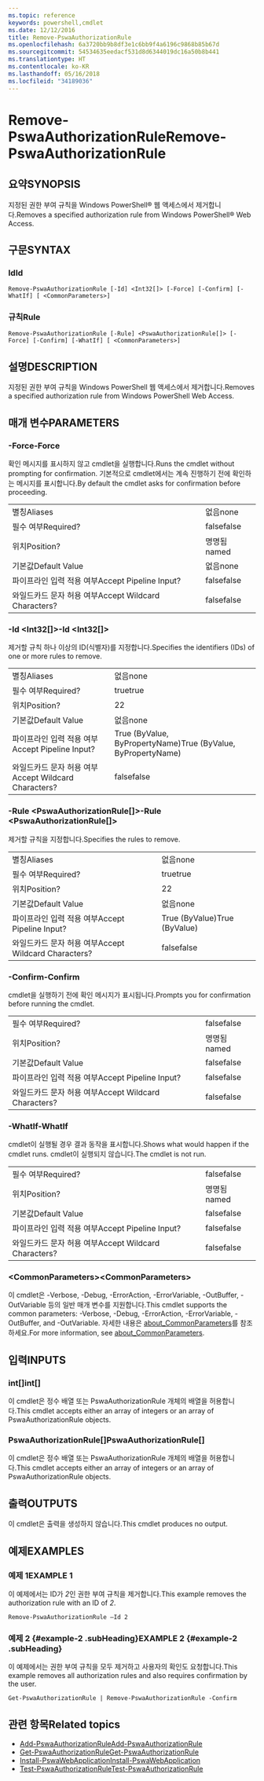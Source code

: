 ```yaml
---
ms.topic: reference
keywords: powershell,cmdlet
ms.date: 12/12/2016
title: Remove-PswaAuthorizationRule
ms.openlocfilehash: 6a3720bb9b8df3e1c6bb9f4a6196c9868b85b67d
ms.sourcegitcommit: 54534635eedacf531d8d6344019dc16a50b8b441
ms.translationtype: HT
ms.contentlocale: ko-KR
ms.lasthandoff: 05/16/2018
ms.locfileid: "34189036"
---
```

# <a name="remove-pswaauthorizationrule"></a><span data-ttu-id="937d1-103">Remove-PswaAuthorizationRule</span><span class="sxs-lookup"><span data-stu-id="937d1-103">Remove-PswaAuthorizationRule</span></span>

## <a name="synopsis"></a><span data-ttu-id="937d1-104">요약</span><span class="sxs-lookup"><span data-stu-id="937d1-104">SYNOPSIS</span></span>

<span data-ttu-id="937d1-105">지정된 권한 부여 규칙을 Windows PowerShell® 웹 액세스에서 제거합니다.</span><span class="sxs-lookup"><span data-stu-id="937d1-105">Removes a specified authorization rule from Windows PowerShell® Web Access.</span></span>

## <a name="syntax"></a><span data-ttu-id="937d1-106">구문</span><span class="sxs-lookup"><span data-stu-id="937d1-106">SYNTAX</span></span>

### <a name="id"></a><span data-ttu-id="937d1-107">Id</span><span class="sxs-lookup"><span data-stu-id="937d1-107">Id</span></span>
```
Remove-PswaAuthorizationRule [-Id] <Int32[]> [-Force] [-Confirm] [-WhatIf] [ <CommonParameters>]
```

### <a name="rule"></a><span data-ttu-id="937d1-108">규칙</span><span class="sxs-lookup"><span data-stu-id="937d1-108">Rule</span></span>
```
Remove-PswaAuthorizationRule [-Rule] <PswaAuthorizationRule[]> [-Force] [-Confirm] [-WhatIf] [ <CommonParameters>]
```

## <a name="description"></a><span data-ttu-id="937d1-109">설명</span><span class="sxs-lookup"><span data-stu-id="937d1-109">DESCRIPTION</span></span>

<span data-ttu-id="937d1-110">지정된 권한 부여 규칙을 Windows PowerShell 웹 액세스에서 제거합니다.</span><span class="sxs-lookup"><span data-stu-id="937d1-110">Removes a specified authorization rule from Windows PowerShell Web Access.</span></span>

## <a name="parameters"></a><span data-ttu-id="937d1-111">매개 변수</span><span class="sxs-lookup"><span data-stu-id="937d1-111">PARAMETERS</span></span>

### <a name="-force"></a><span data-ttu-id="937d1-112">-Force</span><span class="sxs-lookup"><span data-stu-id="937d1-112">-Force</span></span>

<span data-ttu-id="937d1-113">확인 메시지를 표시하지 않고 cmdlet을 실행합니다.</span><span class="sxs-lookup"><span data-stu-id="937d1-113">Runs the cmdlet without prompting for confirmation.</span></span> <span data-ttu-id="937d1-114">기본적으로 cmdlet에서는 계속 진행하기 전에 확인하는 메시지를 표시합니다.</span><span class="sxs-lookup"><span data-stu-id="937d1-114">By default the cmdlet asks for confirmation before proceeding.</span></span>

|||
|-|-|
| <span data-ttu-id="937d1-115">별칭</span><span class="sxs-lookup"><span data-stu-id="937d1-115">Aliases</span></span>                              | <span data-ttu-id="937d1-116">없음</span><span class="sxs-lookup"><span data-stu-id="937d1-116">none</span></span>                                 |
| <span data-ttu-id="937d1-117">필수 여부</span><span class="sxs-lookup"><span data-stu-id="937d1-117">Required?</span></span>                            | <span data-ttu-id="937d1-118">false</span><span class="sxs-lookup"><span data-stu-id="937d1-118">false</span></span>                                |
| <span data-ttu-id="937d1-119">위치</span><span class="sxs-lookup"><span data-stu-id="937d1-119">Position?</span></span>                            | <span data-ttu-id="937d1-120">명명됨</span><span class="sxs-lookup"><span data-stu-id="937d1-120">named</span></span>                                |
| <span data-ttu-id="937d1-121">기본값</span><span class="sxs-lookup"><span data-stu-id="937d1-121">Default Value</span></span>                        | <span data-ttu-id="937d1-122">없음</span><span class="sxs-lookup"><span data-stu-id="937d1-122">none</span></span>                                 |
| <span data-ttu-id="937d1-123">파이프라인 입력 적용 여부</span><span class="sxs-lookup"><span data-stu-id="937d1-123">Accept Pipeline Input?</span></span>               | <span data-ttu-id="937d1-124">false</span><span class="sxs-lookup"><span data-stu-id="937d1-124">false</span></span>                                |
| <span data-ttu-id="937d1-125">와일드카드 문자 허용 여부</span><span class="sxs-lookup"><span data-stu-id="937d1-125">Accept Wildcard Characters?</span></span>          | <span data-ttu-id="937d1-126">false</span><span class="sxs-lookup"><span data-stu-id="937d1-126">false</span></span>                                |

### <a name="-id-ltint32gt"></a><span data-ttu-id="937d1-127">-Id &lt;Int32\[\]&gt;</span><span class="sxs-lookup"><span data-stu-id="937d1-127">-Id &lt;Int32\[\]&gt;</span></span>

<span data-ttu-id="937d1-128">제거할 규칙 하나 이상의 ID(식별자)를 지정합니다.</span><span class="sxs-lookup"><span data-stu-id="937d1-128">Specifies the identifiers (IDs) of one or more rules to remove.</span></span>

|||
|-|-|
| <span data-ttu-id="937d1-129">별칭</span><span class="sxs-lookup"><span data-stu-id="937d1-129">Aliases</span></span>                              | <span data-ttu-id="937d1-130">없음</span><span class="sxs-lookup"><span data-stu-id="937d1-130">none</span></span>                                 |
| <span data-ttu-id="937d1-131">필수 여부</span><span class="sxs-lookup"><span data-stu-id="937d1-131">Required?</span></span>                            | <span data-ttu-id="937d1-132">true</span><span class="sxs-lookup"><span data-stu-id="937d1-132">true</span></span>                                 |
| <span data-ttu-id="937d1-133">위치</span><span class="sxs-lookup"><span data-stu-id="937d1-133">Position?</span></span>                            | <span data-ttu-id="937d1-134">2</span><span class="sxs-lookup"><span data-stu-id="937d1-134">2</span></span>                                    |
| <span data-ttu-id="937d1-135">기본값</span><span class="sxs-lookup"><span data-stu-id="937d1-135">Default Value</span></span>                        | <span data-ttu-id="937d1-136">없음</span><span class="sxs-lookup"><span data-stu-id="937d1-136">none</span></span>                                 |
| <span data-ttu-id="937d1-137">파이프라인 입력 적용 여부</span><span class="sxs-lookup"><span data-stu-id="937d1-137">Accept Pipeline Input?</span></span>               | <span data-ttu-id="937d1-138">True (ByValue, ByPropertyName)</span><span class="sxs-lookup"><span data-stu-id="937d1-138">True (ByValue, ByPropertyName)</span></span>       |
| <span data-ttu-id="937d1-139">와일드카드 문자 허용 여부</span><span class="sxs-lookup"><span data-stu-id="937d1-139">Accept Wildcard Characters?</span></span>          | <span data-ttu-id="937d1-140">false</span><span class="sxs-lookup"><span data-stu-id="937d1-140">false</span></span>                                |

### <a name="-rule-ltpswaauthorizationrulegt"></a><span data-ttu-id="937d1-141">-Rule &lt;PswaAuthorizationRule\[\]&gt;</span><span class="sxs-lookup"><span data-stu-id="937d1-141">-Rule &lt;PswaAuthorizationRule\[\]&gt;</span></span>

<span data-ttu-id="937d1-142">제거할 규칙을 지정합니다.</span><span class="sxs-lookup"><span data-stu-id="937d1-142">Specifies the rules to remove.</span></span>

|||
|-|-|
| <span data-ttu-id="937d1-143">별칭</span><span class="sxs-lookup"><span data-stu-id="937d1-143">Aliases</span></span>                              | <span data-ttu-id="937d1-144">없음</span><span class="sxs-lookup"><span data-stu-id="937d1-144">none</span></span>                                 |
| <span data-ttu-id="937d1-145">필수 여부</span><span class="sxs-lookup"><span data-stu-id="937d1-145">Required?</span></span>                            | <span data-ttu-id="937d1-146">true</span><span class="sxs-lookup"><span data-stu-id="937d1-146">true</span></span>                                 |
| <span data-ttu-id="937d1-147">위치</span><span class="sxs-lookup"><span data-stu-id="937d1-147">Position?</span></span>                            | <span data-ttu-id="937d1-148">2</span><span class="sxs-lookup"><span data-stu-id="937d1-148">2</span></span>                                    |
| <span data-ttu-id="937d1-149">기본값</span><span class="sxs-lookup"><span data-stu-id="937d1-149">Default Value</span></span>                        | <span data-ttu-id="937d1-150">없음</span><span class="sxs-lookup"><span data-stu-id="937d1-150">none</span></span>                                 |
| <span data-ttu-id="937d1-151">파이프라인 입력 적용 여부</span><span class="sxs-lookup"><span data-stu-id="937d1-151">Accept Pipeline Input?</span></span>               | <span data-ttu-id="937d1-152">True (ByValue)</span><span class="sxs-lookup"><span data-stu-id="937d1-152">True (ByValue)</span></span>                       |
| <span data-ttu-id="937d1-153">와일드카드 문자 허용 여부</span><span class="sxs-lookup"><span data-stu-id="937d1-153">Accept Wildcard Characters?</span></span>          | <span data-ttu-id="937d1-154">false</span><span class="sxs-lookup"><span data-stu-id="937d1-154">false</span></span>                                |

### <a name="-confirm"></a><span data-ttu-id="937d1-155">-Confirm</span><span class="sxs-lookup"><span data-stu-id="937d1-155">-Confirm</span></span>

<span data-ttu-id="937d1-156">cmdlet을 실행하기 전에 확인 메시지가 표시됩니다.</span><span class="sxs-lookup"><span data-stu-id="937d1-156">Prompts you for confirmation before running the cmdlet.</span></span>

|||
|-|-|
| <span data-ttu-id="937d1-157">필수 여부</span><span class="sxs-lookup"><span data-stu-id="937d1-157">Required?</span></span>                            | <span data-ttu-id="937d1-158">false</span><span class="sxs-lookup"><span data-stu-id="937d1-158">false</span></span>                                |
| <span data-ttu-id="937d1-159">위치</span><span class="sxs-lookup"><span data-stu-id="937d1-159">Position?</span></span>                            | <span data-ttu-id="937d1-160">명명됨</span><span class="sxs-lookup"><span data-stu-id="937d1-160">named</span></span>                                |
| <span data-ttu-id="937d1-161">기본값</span><span class="sxs-lookup"><span data-stu-id="937d1-161">Default Value</span></span>                        | <span data-ttu-id="937d1-162">false</span><span class="sxs-lookup"><span data-stu-id="937d1-162">false</span></span>                                |
| <span data-ttu-id="937d1-163">파이프라인 입력 적용 여부</span><span class="sxs-lookup"><span data-stu-id="937d1-163">Accept Pipeline Input?</span></span>               | <span data-ttu-id="937d1-164">false</span><span class="sxs-lookup"><span data-stu-id="937d1-164">false</span></span>                                |
| <span data-ttu-id="937d1-165">와일드카드 문자 허용 여부</span><span class="sxs-lookup"><span data-stu-id="937d1-165">Accept Wildcard Characters?</span></span>          | <span data-ttu-id="937d1-166">false</span><span class="sxs-lookup"><span data-stu-id="937d1-166">false</span></span>                                |

### <a name="-whatif"></a><span data-ttu-id="937d1-167">-WhatIf</span><span class="sxs-lookup"><span data-stu-id="937d1-167">-WhatIf</span></span>

<span data-ttu-id="937d1-168">cmdlet이 실행될 경우 결과 동작을 표시합니다.</span><span class="sxs-lookup"><span data-stu-id="937d1-168">Shows what would happen if the cmdlet runs.</span></span> <span data-ttu-id="937d1-169">cmdlet이 실행되지 않습니다.</span><span class="sxs-lookup"><span data-stu-id="937d1-169">The cmdlet is not run.</span></span>

|||
|-|-|
| <span data-ttu-id="937d1-170">필수 여부</span><span class="sxs-lookup"><span data-stu-id="937d1-170">Required?</span></span>                            | <span data-ttu-id="937d1-171">false</span><span class="sxs-lookup"><span data-stu-id="937d1-171">false</span></span>                                |
| <span data-ttu-id="937d1-172">위치</span><span class="sxs-lookup"><span data-stu-id="937d1-172">Position?</span></span>                            | <span data-ttu-id="937d1-173">명명됨</span><span class="sxs-lookup"><span data-stu-id="937d1-173">named</span></span>                                |
| <span data-ttu-id="937d1-174">기본값</span><span class="sxs-lookup"><span data-stu-id="937d1-174">Default Value</span></span>                        | <span data-ttu-id="937d1-175">false</span><span class="sxs-lookup"><span data-stu-id="937d1-175">false</span></span>                                |
| <span data-ttu-id="937d1-176">파이프라인 입력 적용 여부</span><span class="sxs-lookup"><span data-stu-id="937d1-176">Accept Pipeline Input?</span></span>               | <span data-ttu-id="937d1-177">false</span><span class="sxs-lookup"><span data-stu-id="937d1-177">false</span></span>                                |
| <span data-ttu-id="937d1-178">와일드카드 문자 허용 여부</span><span class="sxs-lookup"><span data-stu-id="937d1-178">Accept Wildcard Characters?</span></span>          | <span data-ttu-id="937d1-179">false</span><span class="sxs-lookup"><span data-stu-id="937d1-179">false</span></span>                                |

### <a name="ltcommonparametersgt"></a><span data-ttu-id="937d1-180">&lt;CommonParameters&gt;</span><span class="sxs-lookup"><span data-stu-id="937d1-180">&lt;CommonParameters&gt;</span></span>

<span data-ttu-id="937d1-181">이 cmdlet은 -Verbose, -Debug, -ErrorAction, -ErrorVariable, -OutBuffer, -OutVariable 등의 일반 매개 변수를 지원합니다.</span><span class="sxs-lookup"><span data-stu-id="937d1-181">This cmdlet supports the common parameters: -Verbose, -Debug, -ErrorAction, -ErrorVariable, -OutBuffer, and -OutVariable.</span></span>
<span data-ttu-id="937d1-182">자세한 내용은 [about_CommonParameters](http://go.microsoft.com/fwlink/p/?LinkID=113216)를 참조하세요.</span><span class="sxs-lookup"><span data-stu-id="937d1-182">For more information, see [about_CommonParameters](http://go.microsoft.com/fwlink/p/?LinkID=113216).</span></span>

## <a name="inputs"></a><span data-ttu-id="937d1-183">입력</span><span class="sxs-lookup"><span data-stu-id="937d1-183">INPUTS</span></span>

### <a name="int"></a><span data-ttu-id="937d1-184">int\[\]</span><span class="sxs-lookup"><span data-stu-id="937d1-184">int\[\]</span></span>

<span data-ttu-id="937d1-185">이 cmdlet은 정수 배열 또는 PswaAuthorizationRule 개체의 배열을 허용합니다.</span><span class="sxs-lookup"><span data-stu-id="937d1-185">This cmdlet accepts either an array of integers or an array of PswaAuthorizationRule objects.</span></span>

### <a name="pswaauthorizationrule"></a><span data-ttu-id="937d1-186">PswaAuthorizationRule\[\]</span><span class="sxs-lookup"><span data-stu-id="937d1-186">PswaAuthorizationRule\[\]</span></span>

<span data-ttu-id="937d1-187">이 cmdlet은 정수 배열 또는 PswaAuthorizationRule 개체의 배열을 허용합니다.</span><span class="sxs-lookup"><span data-stu-id="937d1-187">This cmdlet accepts either an array of integers or an array of PswaAuthorizationRule objects.</span></span>

## <a name="outputs"></a><span data-ttu-id="937d1-188">출력</span><span class="sxs-lookup"><span data-stu-id="937d1-188">OUTPUTS</span></span>

<span data-ttu-id="937d1-189">이 cmdlet은 출력을 생성하지 않습니다.</span><span class="sxs-lookup"><span data-stu-id="937d1-189">This cmdlet produces no output.</span></span>

## <a name="examples"></a><span data-ttu-id="937d1-190">예제</span><span class="sxs-lookup"><span data-stu-id="937d1-190">EXAMPLES</span></span>

### <a name="example-1"></a><span data-ttu-id="937d1-191">예제 1</span><span class="sxs-lookup"><span data-stu-id="937d1-191">EXAMPLE 1</span></span>

<span data-ttu-id="937d1-192">이 예제에서는 ID가 *2*인 권한 부여 규칙을 제거합니다.</span><span class="sxs-lookup"><span data-stu-id="937d1-192">This example removes the authorization rule with an ID of *2*.</span></span>

```
Remove-PswaAuthorizationRule –Id 2
```

### <a name="example-2-example-2-subheading"></a><span data-ttu-id="937d1-193">예제 2 {#example-2 .subHeading}</span><span class="sxs-lookup"><span data-stu-id="937d1-193">EXAMPLE 2 {#example-2 .subHeading}</span></span>

<span data-ttu-id="937d1-194">이 예제에서는 권한 부여 규칙을 모두 제거하고 사용자의 확인도 요청합니다.</span><span class="sxs-lookup"><span data-stu-id="937d1-194">This example removes all authorization rules and also requires confirmation by the user.</span></span>

```
Get-PswaAuthorizationRule | Remove-PswaAuthorizationRule -Confirm
```

## <a name="related-topics"></a><span data-ttu-id="937d1-195">관련 항목</span><span class="sxs-lookup"><span data-stu-id="937d1-195">Related topics</span></span>

- [<span data-ttu-id="937d1-196">Add-PswaAuthorizationRule</span><span class="sxs-lookup"><span data-stu-id="937d1-196">Add-PswaAuthorizationRule</span></span>](add-pswaauthorizationrule.md)
- [<span data-ttu-id="937d1-197">Get-PswaAuthorizationRule</span><span class="sxs-lookup"><span data-stu-id="937d1-197">Get-PswaAuthorizationRule</span></span>](get-pswaauthorizationrule.md)
- [<span data-ttu-id="937d1-198">Install-PswaWebApplication</span><span class="sxs-lookup"><span data-stu-id="937d1-198">Install-PswaWebApplication</span></span>](install-pswawebapplication.md)
- [<span data-ttu-id="937d1-199">Test-PswaAuthorizationRule</span><span class="sxs-lookup"><span data-stu-id="937d1-199">Test-PswaAuthorizationRule</span></span>](test-pswaauthorizationrule.md)
